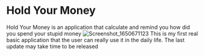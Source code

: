 # Hold Your Money
Hold Your Money is an application that calculate and remind you how did you spend your stupid money
![Screenshot_1650671123](https://user-images.githubusercontent.com/58863853/164830174-368617b8-835c-4835-95da-231590e39b17.png)
This is my first real basic application that the user can really use it in the daily life.
The last update may take time to be released
